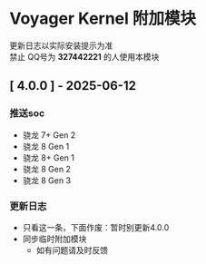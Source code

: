 # Voyager Kernel 附加模块
更新日志以实际安装提示为准  
禁止 QQ号为 **327442221** 的人使用本模块

## [ 4.0.0 ] - 2025-06-12

### 推送soc

- 骁龙 7+ Gen 2
- 骁龙 8 Gen 1
- 骁龙 8+ Gen 1
- 骁龙 8 Gen 2
- 骁龙 8 Gen 3

### 更新日志

- 只看这一条，下面作废：暂时别更新4.0.0
- 同步临时附加模块
  - 如有问题请及时反馈
